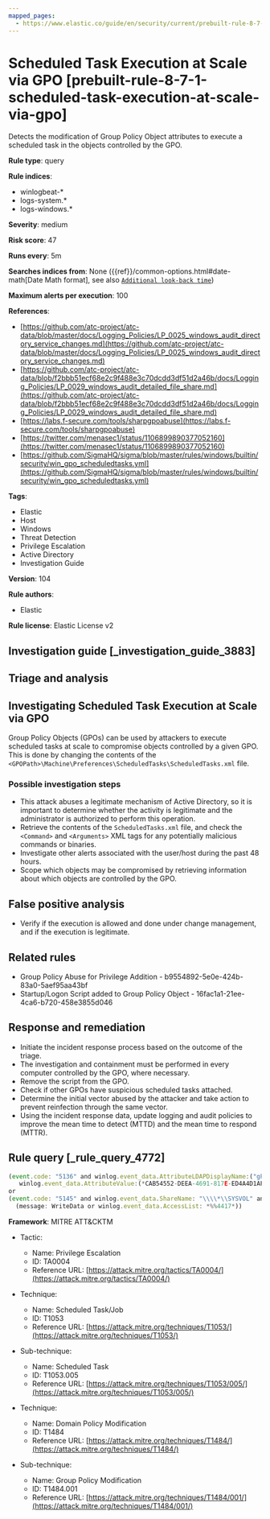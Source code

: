```yaml
---
mapped_pages:
  - https://www.elastic.co/guide/en/security/current/prebuilt-rule-8-7-1-scheduled-task-execution-at-scale-via-gpo.html
---
```


# Scheduled Task Execution at Scale via GPO [prebuilt-rule-8-7-1-scheduled-task-execution-at-scale-via-gpo]

Detects the modification of Group Policy Object attributes to execute a scheduled task in the objects controlled by the GPO.

**Rule type**: query

**Rule indices**:

* winlogbeat-*
* logs-system.*
* logs-windows.*

**Severity**: medium

**Risk score**: 47

**Runs every**: 5m

**Searches indices from**: None ({{ref}}/common-options.html#date-math[Date Math format], see also [`Additional look-back time`](docs-content://solutions/security/detect-and-alert/create-detection-rule.md#rule-schedule))

**Maximum alerts per execution**: 100

**References**:

* [https://github.com/atc-project/atc-data/blob/master/docs/Logging_Policies/LP_0025_windows_audit_directory_service_changes.md](https://github.com/atc-project/atc-data/blob/master/docs/Logging_Policies/LP_0025_windows_audit_directory_service_changes.md)
* [https://github.com/atc-project/atc-data/blob/f2bbb51ecf68e2c9f488e3c70dcdd3df51d2a46b/docs/Logging_Policies/LP_0029_windows_audit_detailed_file_share.md](https://github.com/atc-project/atc-data/blob/f2bbb51ecf68e2c9f488e3c70dcdd3df51d2a46b/docs/Logging_Policies/LP_0029_windows_audit_detailed_file_share.md)
* [https://labs.f-secure.com/tools/sharpgpoabuse](https://labs.f-secure.com/tools/sharpgpoabuse)
* [https://twitter.com/menasec1/status/1106899890377052160](https://twitter.com/menasec1/status/1106899890377052160)
* [https://github.com/SigmaHQ/sigma/blob/master/rules/windows/builtin/security/win_gpo_scheduledtasks.yml](https://github.com/SigmaHQ/sigma/blob/master/rules/windows/builtin/security/win_gpo_scheduledtasks.yml)

**Tags**:

* Elastic
* Host
* Windows
* Threat Detection
* Privilege Escalation
* Active Directory
* Investigation Guide

**Version**: 104

**Rule authors**:

* Elastic

**Rule license**: Elastic License v2

## Investigation guide [_investigation_guide_3883]

## Triage and analysis

## Investigating Scheduled Task Execution at Scale via GPO

Group Policy Objects (GPOs) can be used by attackers to execute scheduled tasks at scale to compromise objects controlled by a given GPO. This is done by changing the contents of the `<GPOPath>\Machine\Preferences\ScheduledTasks\ScheduledTasks.xml` file.

### Possible investigation steps

- This attack abuses a legitimate mechanism of Active Directory, so it is important to determine whether the activity is legitimate and the administrator is authorized to perform this operation.
- Retrieve the contents of the `ScheduledTasks.xml` file, and check the `<Command>` and `<Arguments>` XML tags for any potentially malicious commands or binaries.
- Investigate other alerts associated with the user/host during the past 48 hours.
- Scope which objects may be compromised by retrieving information about which objects are controlled by the GPO.

## False positive analysis

- Verify if the execution is allowed and done under change management, and if the execution is legitimate.

## Related rules

- Group Policy Abuse for Privilege Addition - b9554892-5e0e-424b-83a0-5aef95aa43bf
- Startup/Logon Script added to Group Policy Object - 16fac1a1-21ee-4ca6-b720-458e3855d046

## Response and remediation

- Initiate the incident response process based on the outcome of the triage.
- The investigation and containment must be performed in every computer controlled by the GPO, where necessary.
- Remove the script from the GPO.
- Check if other GPOs have suspicious scheduled tasks attached.
- Determine the initial vector abused by the attacker and take action to prevent reinfection through the same vector.
- Using the incident response data, update logging and audit policies to improve the mean time to detect (MTTD) and the mean time to respond (MTTR).

## Rule query [_rule_query_4772]

```js
(event.code: "5136" and winlog.event_data.AttributeLDAPDisplayName:("gPCMachineExtensionNames" or "gPCUserExtensionNames") and
   winlog.event_data.AttributeValue:(*CAB54552-DEEA-4691-817E-ED4A4D1AFC72* and *AADCED64-746C-4633-A97C-D61349046527*))
or
(event.code: "5145" and winlog.event_data.ShareName: "\\\\*\\SYSVOL" and winlog.event_data.RelativeTargetName: *ScheduledTasks.xml and
  (message: WriteData or winlog.event_data.AccessList: *%%4417*))
```

**Framework**: MITRE ATT&CKTM

* Tactic:

    * Name: Privilege Escalation
    * ID: TA0004
    * Reference URL: [https://attack.mitre.org/tactics/TA0004/](https://attack.mitre.org/tactics/TA0004/)

* Technique:

    * Name: Scheduled Task/Job
    * ID: T1053
    * Reference URL: [https://attack.mitre.org/techniques/T1053/](https://attack.mitre.org/techniques/T1053/)

* Sub-technique:

    * Name: Scheduled Task
    * ID: T1053.005
    * Reference URL: [https://attack.mitre.org/techniques/T1053/005/](https://attack.mitre.org/techniques/T1053/005/)

* Technique:

    * Name: Domain Policy Modification
    * ID: T1484
    * Reference URL: [https://attack.mitre.org/techniques/T1484/](https://attack.mitre.org/techniques/T1484/)

* Sub-technique:

    * Name: Group Policy Modification
    * ID: T1484.001
    * Reference URL: [https://attack.mitre.org/techniques/T1484/001/](https://attack.mitre.org/techniques/T1484/001/)



